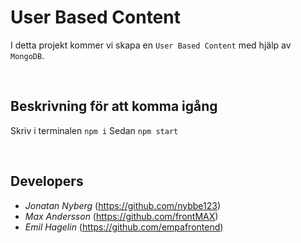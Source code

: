 # User Based Content 
I detta projekt kommer vi skapa en `User Based Content` med hjälp av `MongoDB`.

<br>

## Beskrivning för att komma igång
Skriv i terminalen `npm i`
Sedan `npm start`



<br>

## Developers 
* *Jonatan Nyberg* (https://github.com/nybbe123) 
* *Max Andersson* (https://github.com/frontMAX)
* *Emil Hagelin* (https://github.com/empafrontend)

